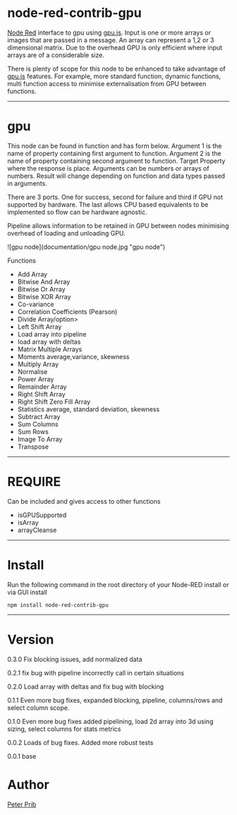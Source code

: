 # node-red-contrib-gpu

[Node Red][1] interface to gpu using [gpu.js][4].
Input is one or more arrays or images that are passed in a message.
An array can represent a 1,2 or 3 dimensional matrix.
Due to the overhead GPU is only efficient where input arrays are of a considerable size.

There is plenty of scope for this node to be enhanced to take advantage of [gpu.js][4] features.
For example, more standard function, dynamic functions, multi function access to minimise externalisation from GPU between functions.

------------------------------------------------------------

# gpu

This node can be found in function and has form below.
Argument 1 is the name of property containing first argument to function.
Argument 2 is the name of property containing second argument to function.
Target Property where the response is place.
Arguments can be numbers or arrays of numbers.
Result will change depending on function and data types passed in arguments.

There are 3 ports. One for success, second for failure and third if GPU not supported by hardware.
The last allows CPU based equivalents to be implemented so flow can be hardware agnostic.

Pipeline allows information to be retained in GPU between nodes minimising overhead of loading and unloading GPU.

![gpu node](documentation/gpu node.jpg "gpu node") 

Functions
* Add Array
* Bitwise And Array
* Bitwise Or Array
* Bitwise XOR Array
* Co-variance 
* Correlation Coefficients (Pearson)
* Divide Array/option>
* Left Shift Array
* Load array into pipeline
* load array with deltas
* Matrix Multiple Arrays
* Moments average,variance, skewness
* Multiply Array
* Normalise
* Power Array
* Remainder Array
* Right Shift Array
* Right Shift Zero Fill Array
* Statistics average, standard deviation, skewness
* Subtract Array
* Sum Columns
* Sum Rows
* Image To Array
* Transpose

------------------------------------------------------------

# REQUIRE

Can be included and gives access to other functions

* isGPUSupported
* isArray
* arrayCleanse

------------------------------------------------------------

# Install

Run the following command in the root directory of your Node-RED install or via GUI install

	npm install node-red-contrib-gpu

------------------------------------------------------------

# Version

0.3.0 Fix blocking issues, add normalized data

0.2.1 fix bug with pipeline incorrectly call in certain situations

0.2.0 Load array with deltas and fix bug with blocking

0.1.1 Even more bug fixes, expanded blocking, pipeline, columns/rows and select column scope.

0.1.0 Even more bug fixes added pipelining, load 2d array into 3d using sizing, select columns for stats metrics

0.0.2 Loads of bug fixes. Added more robust tests

0.0.1 base

# Author

[Peter Prib][3]

[1]: http://nodered.org "node-red home page"

[2]: https://www.npmjs.com/package/node-red-contrib-gpu "source code"

[3]: https://github.com/peterprib "base github"

[4]: https://github.com/gpujs/gpu.js "gpu.js"